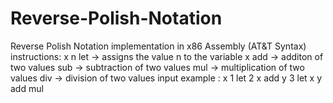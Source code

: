 # Reverse-Polish-Notation
Reverse Polish Notation implementation in x86 Assembly (AT&amp;T Syntax)
instructions: x n let -> assigns the value n to the variable x
              add -> additon of two values
              sub -> subtraction of two values
              mul -> multiplication of two values
              div -> division of two values
input example : x 1 let 2 x add y 3 let x y add mul
